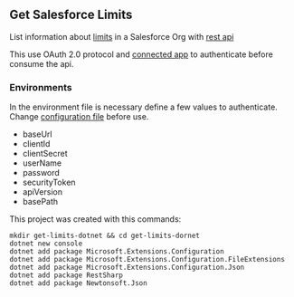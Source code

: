 ## Get Salesforce Limits

List information about [limits](https://developer.salesforce.com/docs/atlas.en-us.api_rest.meta/api_rest/resources_limits.htm) in a Salesforce Org with [rest api](https://developer.salesforce.com/docs/atlas.en-us.api_rest.meta/api_rest/intro_what_is_rest_api.htm)

This use OAuth 2.0 protocol and [connected app](https://help.salesforce.com/articleView?id=connected_app_overview.htm&type=5) to authenticate before consume the api.

### Environments

 In the environment file is necessary define a few values to authenticate. Change [configuration file](appsettings.json) before use.

 * baseUrl
 * clientId
 * clientSecret
 * userName
 * password
 * securityToken
 * apiVersion
 * basePath

This project was created with this commands:
```shell
mkdir get-limits-dotnet && cd get-limits-dornet
dotnet new console 
dotnet add package Microsoft.Extensions.Configuration
dotnet add package Microsoft.Extensions.Configuration.FileExtensions
dotnet add package Microsoft.Extensions.Configuration.Json
dotnet add package RestSharp
dotnet add package Newtonsoft.Json
```
